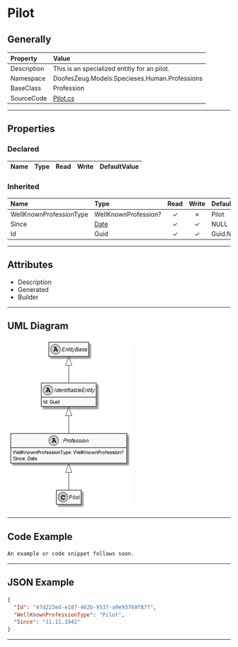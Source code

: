 ﻿# Pilot

## Generally

|Property|Value|
|:-|:-|
|Description|This is an specialized entitiy for an pilot.|
|Namespace|DoofesZeug.Models.Specieses.Human.Professions|
|BaseClass|Profession|
|SourceCode|[Pilot.cs](../../../../DoofesZeug.Library/Src/Models/Specieses/Human/Professions/Pilot.cs)|

---

## Properties

### Declared

|Name|Type|Read|Write|DefaultValue|
|:---|:---|:--:|:---:|:-----------|

### Inherited

|Name|Type|Read|Write|DefaultValue|
|:---|:---|:--:|:---:|:-----------|
|WellKnownProfessionType|WellKnownProfession?|&#x2713;|&#x2717;|Pilot|
|Since|[Date](../../Models/DoofesZeug.Models.DateAndTime/Date.md)|&#x2713;|&#x2713;|NULL|
|Id|Guid|&#x2713;|&#x2713;|Guid.NewGuid()|

---

## Attributes

- Description
- Generated
- Builder

---

## UML Diagram

![Pilot.png](./Pilot.png "Pilot")

---

## Code Example

```cs
An example or code snippet follows soon.
```

---

## JSON Example

```json
{
  "Id": "47d223ed-e187-462b-9537-a9e93769f87f",
  "WellKnownProfessionType": "Pilot",
  "Since": "11.11.1942"
}
```

---

